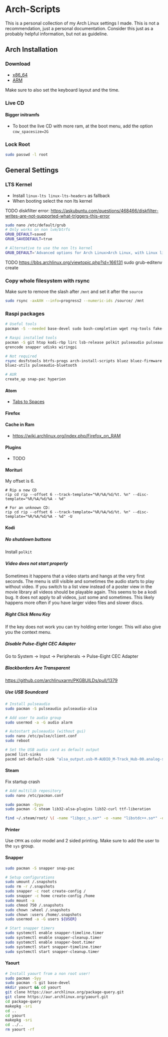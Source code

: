 # Arch-Scripts
This is a personal collection of my Arch Linux settings I made.
This is not a recommendation, just a personal documentation.
Consider this just as a probably helpful information, but not as guideline.

## Arch Installation
### Download
* [x86_64](https://www.archlinux.org/download/)
* [ARM](https://archlinuxarm.org/platforms)

Make sure to also set the keyboard layout and the time.

### Live CD
#### Bigger initramfs
* To boot the live CD with more ram, at the boot menu, add the option `cow_spacesize=2G`

### Lock Root
```bash
sudo passwd -l root
```

## General Settings

### LTS Kernel
* Install `linux-lts linux-lts-headers` as fallback
* When booting select the non lts kernel

TODO diskfilter error:
https://askubuntu.com/questions/468466/diskfilter-writes-are-not-supported-what-triggers-this-error

```bash
sudo nano /etc/default/grub
# Only works on non lvm/btrfs
GRUB_DEFAULT=saved
GRUB_SAVEDEFAULT=true

# Alternative to use the non lts kernel
GRUB_DEFAULT='Advanced options for Arch Linux>Arch Linux, with Linux linux'
```

TODO
https://bbs.archlinux.org/viewtopic.php?id=166131
sudo grub-editenv create





### Copy whole filesystem with rsync
Make sure to remove the slash after `/mnt` and set it after the `source`
```bash
sudo rsync -axAXH --info=progress2 --numeric-ids /source/ /mnt
```

### Raspi packages
```bash
# Useful tools
pacman -S --needed base-devel sudo bash-completion wget rng-tools fake-hwclock

# Raspi installed tools
pacman -S git htop kodi-rbp lirc lsb-release polkit pulseaudio pulseaudio-alsa \
qrencode snapper udisks wiringpi

# Not required
rsync dosfstools btrfs-progs arch-install-scripts bluez bluez-firmware \
bluez-utils pulseaudio-bluetooth

# AUR
create_ap snap-pac hyperion
```



#### Atom
* [Tabs to Spaces](https://atom.io/packages/tabs-to-spaces)

#### Firefox
#### Cache in Ram
* https://wiki.archlinux.org/index.php/Firefox_on_RAM

#### Plugins
* TODO

#### Morituri
My offset is 6.
```
# Rip a new CD
rip cd rip --offset 6 --track-template="%R/%A/%d/%t. %n" --disc-template="%R/%A/%d/%A - %d"

# For an unknown CD:
rip cd rip --offset 6 --track-template="%R/%A/%d/%t. %n" --disc-template="%R/%A/%d/%A - %d" -U
```

#### Kodi

##### No shutdown buttons
Install `polkit`

##### Video does not start properly
Sometimes it happens that a video starts and hangs at the very first seconds.
The menu is still visible and sometimes the audio starts to play without video.
If you switch to a list view instead of a poster view in the movie library
all videos should be playable again. This seems to be a kodi bug. It does not
apply to all videos, just some and sometimes. This likely happens more often if
you have larger video files and slower discs.

##### Right Click Menu Key
If the key does not work you can try holding enter longer.
This will also give you the context menu.

##### Disable Pulse-Eight CEC Adapter
Go to System -> Input -> Peripherals -> Pulse-Eight CEC Adapter

##### Blackborders Are Transparent
https://github.com/archlinuxarm/PKGBUILDs/pull/1379

##### Use USB Soundcard

```bash
# Install pulseaudio
sudo pacman -S pulseaudio pulseaudio-alsa

# Add user to audio group
sudo usermod -a -G audio alarm

# Autostart pulseaudio (without gui)
sudo nano /etc/pulse/client.conf
sudo reboot

# Set the USB audio card as default output
pacmd list-sinks
pacmd set-default-sink "alsa_output.usb-M-AUDIO_M-Track_Hub-00.analog-stereo"
```

#### Steam
Fix startup crash
```bash
# Add multilib repository
sudo nano /etc/pacman.conf

sudo pacman -Syyu
sudo pacman -S steam lib32-alsa-plugins lib32-curl ttf-liberation

find ~/.steam/root/ \( -name "libgcc_s.so*" -o -name "libstdc++.so*" -o -name "libxcb.so*" -o -name "libgpg-error.so*" \) -print -delete
```

#### Printer
Use `CMYK` as color model and 2 sided printing. Make sure to add the user to the `sys` group.

#### Snapper
```bash
sudo pacman -S snapper snap-pac

# Setup configurations
sudo umount /.snapshots
sudo rm -r /.snapshots
sudo snapper -c root create-config /
sudo snapper -c home create-config /home
sudo mount -a
sudo chmod 750 /.snapshots
sudo chown :wheel /.snapshots
sudo chown :users /home/.snapshots
sudo usermod -a -G users ${USER}

# Start snapper timers
sudo systemctl enable snapper-timeline.timer
sudo systemctl enable snapper-cleanup.timer
sudo systemctl enable snapper-boot.timer
sudo systemctl start snapper-timeline.timer
sudo systemctl start snapper-cleanup.timer
```

#### Yaourt

```bash
# Install yaourt from a non root user!
sudo pacman -Syy
sudo pacman -S git base-devel
mkdir yaourt && cd yaourt
git clone https://aur.archlinux.org/package-query.git
git clone https://aur.archlinux.org/yaourt.git
cd package-query
makepkg -sri
cd ..
cd yaourt
makepkg -sri
cd ../..
rm yaourt -rf
```
